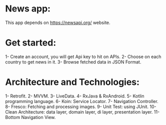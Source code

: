 # News app:
This app depends on https://newsapi.org/ website.
# Get started:
1- Create an account, you will get Api key to hit on APIs.
2- Choose on each country to get news in it.
3- Browse fetched data in JSON Format.

# Architecture and Technologies: 
1- Retrofit.
2- MVVM.
3- LiveData.
4- RxJava & RxAndroid.
5- Kotlin programming language.
6- Koin: Service Locator.
7- Navigation Controller.
8- Fresco: Fetching and processing images.
9- Unit Test: using JUnit.
10- Clean Architecture: data layer, domain layer, di layer, presentation layer.
11- Bottom Navigation View.
